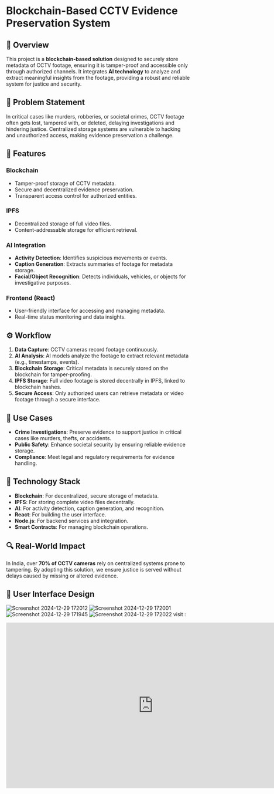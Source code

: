 # Blockchain-Based CCTV Evidence Preservation System

## 🚀 Overview
This project is a **blockchain-based solution** designed to securely store metadata of CCTV footage, ensuring it is tamper-proof and accessible only through authorized channels. It integrates **AI technology** to analyze and extract meaningful insights from the footage, providing a robust and reliable system for justice and security.

## 🎯 Problem Statement
In critical cases like murders, robberies, or societal crimes, CCTV footage often gets lost, tampered with, or deleted, delaying investigations and hindering justice. Centralized storage systems are vulnerable to hacking and unauthorized access, making evidence preservation a challenge.

## 🔑 Features
### **Blockchain**
- Tamper-proof storage of CCTV metadata.
- Secure and decentralized evidence preservation.
- Transparent access control for authorized entities.

### **IPFS**
- Decentralized storage of full video files.
- Content-addressable storage for efficient retrieval.

### **AI Integration**
- **Activity Detection**: Identifies suspicious movements or events.
- **Caption Generation**: Extracts summaries of footage for metadata storage.
- **Facial/Object Recognition**: Detects individuals, vehicles, or objects for investigative purposes.

### **Frontend (React)**
- User-friendly interface for accessing and managing metadata.
- Real-time status monitoring and data insights.



## ⚙️ Workflow
1. **Data Capture**: CCTV cameras record footage continuously.
2. **AI Analysis**: AI models analyze the footage to extract relevant metadata (e.g., timestamps, events).
3. **Blockchain Storage**: Critical metadata is securely stored on the blockchain for tamper-proofing.
4. **IPFS Storage**: Full video footage is stored decentrally in IPFS, linked to blockchain hashes.
5. **Secure Access**: Only authorized users can retrieve metadata or video footage through a secure interface.

## 🌟 Use Cases
- **Crime Investigations**: Preserve evidence to support justice in critical cases like murders, thefts, or accidents.
- **Public Safety**: Enhance societal security by ensuring reliable evidence storage.
- **Compliance**: Meet legal and regulatory requirements for evidence handling.

## 📌 Technology Stack
- **Blockchain**: For decentralized, secure storage of metadata.
- **IPFS**: For storing complete video files decentrally.
- **AI**: For activity detection, caption generation, and recognition.
- **React**: For building the user interface.
- **Node.js**: For backend services and integration.
- **Smart Contracts**: For managing blockchain operations.

## 🔍 Real-World Impact
In India, over **70% of CCTV cameras** rely on centralized systems prone to tampering. By adopting this solution, we ensure justice is served without delays caused by missing or altered evidence.

## 📲 User Interface Design
![Screenshot 2024-12-29 172012](https://github.com/user-attachments/assets/23cfe1ac-452f-4a64-88be-3c218d741d36)
![Screenshot 2024-12-29 172001](https://github.com/user-attachments/assets/539e46c5-3cf5-4bf7-875c-086aa5bba039)
![Screenshot 2024-12-29 171945](https://github.com/user-attachments/assets/7915f4b8-60eb-4a19-bfb2-1e977c95b7e6)
![Screenshot 2024-12-29 172022](https://github.com/user-attachments/assets/a976b85e-aa78-4327-bc7a-8905d2434e1c)
visit : 

<iframe style="border: 1px solid rgba(0, 0, 0, 0.1);" width="800" height="450" src="https://embed.figma.com/design/OSh9z6tDggqnYvxoGUlQUP/Blockchain?node-id=0-1&embed-host=share" allowfullscreen></iframe>
